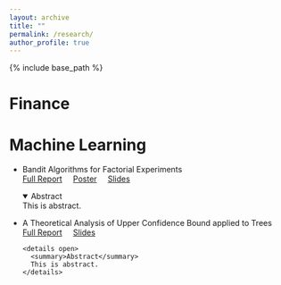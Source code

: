 ```yaml
---
layout: archive
title: ""
permalink: /research/
author_profile: true
---
```


{% include base_path %}

# Finance

<!--   <div style="background-color:#D3D3D3;padding:20px;"> -->
# Machine Learning

* Bandit Algorithms for Factorial Experiments  
  [Full Report](https://yutongyan.xyz/files/) &nbsp;&nbsp;&nbsp; [Poster](https://yutongyan.xyz/files/) &nbsp;&nbsp;&nbsp;  [Slides](https://yutongyan.xyz/files/)
  <div class="highlight">
    <details open>
        <summary>Abstract</summary>
          This is abstract. 
    </details>
  </div>

* A Theoretical Analysis of Upper Confidence Bound applied to Trees  
  [Full Report](https://yutongyan.xyz/files/) &nbsp;&nbsp;&nbsp; [Slides](https://yutongyan.xyz/files/)  
  ```
  <details open>
    <summary>Abstract</summary>
    This is abstract. 
  </details>
  ```
  
<!--   <details>
    <summary>Abstract</summary>
    This is abstract. 
  </details> -->


<!--
{% for post in site.writing-sample reversed %}
  {% include archive-single.html %}
{% endfor %}
-->
